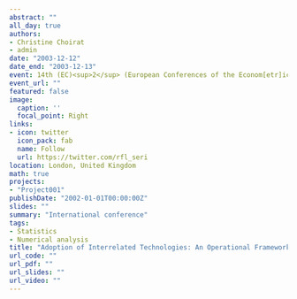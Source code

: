```yaml
---
abstract: ""
all_day: true
authors:
- Christine Choirat
- admin
date: "2003-12-12"
date_end: "2003-12-13"
event: 14th (EC)<sup>2</sup> (European Conferences of the Econom[etr]ics Community) "Endogeneity, Instruments and Identification in Econometrics"
event_url: ""
featured: false
image:
  caption: ''
  focal_point: Right
links:
- icon: twitter
  icon_pack: fab
  name: Follow
  url: https://twitter.com/rfl_seri
location: London, United Kingdom
math: true
projects:
- "Project001"
publishDate: "2002-01-01T00:00:00Z"
slides: ""
summary: "International conference"
tags:
- Statistics
- Numerical analysis
title: "Adoption of Interrelated Technologies: An Operational Framework"
url_code: ""
url_pdf: ""
url_slides: ""
url_video: ""
---
```

